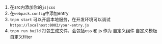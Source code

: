 1. 在src内添加你的`js|css`
2. 在`webpack.config`中添加entry
3. `tnpm start` 可以开启本地服务，在开发环境可以调试
  `https://localhost:8002/your-entry.js`
4. `tnpm run build` 打包生成文件，会包括css 和 js 作为 自定义组件 自定义模板 自定义filter
